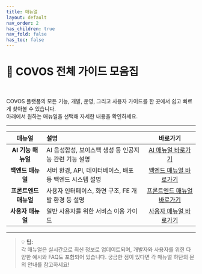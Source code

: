 ```yaml
---
title: 매뉴얼
layout: default
nav_order: 2
has_children: true
nav_fold: false
has_toc: false
---
```

# 📖 **COVOS 전체 가이드 모음집**

<br>

COVOS 플랫폼의 모든 기능, 개발, 운영, 그리고 사용자 가이드를 한 곳에서 쉽고 빠르게 찾아볼 수 있습니다.<br>
아래에서 원하는 매뉴얼을 선택해 자세한 내용을 확인하세요.

---

| 매뉴얼 | 설명 | 바로가기 |
|:------:|:-----|:--------:|
| **AI 기능 매뉴얼** | AI 음성합성, 보이스팩 생성 등 인공지능 관련 기능 설명 | [AI 매뉴얼 바로가기](ai.md) |
| **백엔드 매뉴얼** | 서버 환경, API, 데이터베이스, 배포 등 백엔드 시스템 설명 | [백엔드 매뉴얼 바로가기](backend.md) |
| **프론트엔드 매뉴얼** | 사용자 인터페이스, 화면 구조, FE 개발 환경 등 설명 | [프론트엔드 매뉴얼 바로가기](frontend.md) |
| **사용자 매뉴얼** | 일반 사용자를 위한 서비스 이용 가이드 | [사용자 매뉴얼 바로가기](user_manual.md) |


---

> 💡 **팁:**<br>
> 각 매뉴얼은 실시간으로 최신 정보로 업데이트되며, 개발자와 사용자를 위한 다양한 예시와 FAQ도 포함되어 있습니다.
> 궁금한 점이 있다면 각 매뉴얼 하단의 문의 안내를 참고하세요!